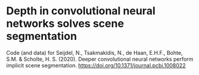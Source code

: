 # Depth in convolutional neural networks solves scene segmentation

Code (and data) for Seijdel, N., Tsakmakidis, N., de Haan, E.H.F., Bohte, S.M. & Scholte, H. S. (2020). Deeper convolutional neural networks perform implicit scene segmentation.
https://doi.org/10.1371/journal.pcbi.1008022
